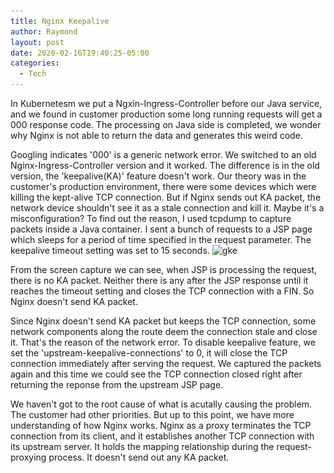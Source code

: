 ```yaml
---
title: Nginx Keepalive
author: Raymond
layout: post
date: 2020-02-16T19:40:25-05:00
categories:
  - Tech
---
```

In Kubernetesm we put a Ngxin-Ingress-Controller before our Java service, and we found in customer production some long running requests will get a 000 response code. The processing on Java side is completed, we wonder why Nginx is not able to return the data and generates this weird code. 

Googling indicates '000' is a generic network error. We switched to an old Nginx-Ingress-Controller version and it worked. The difference is in the old version, the 'keepalive(KA)' feature doesn't work. Our theory was in the customer's production environment, there were some devices which were killing the kept-alive TCP connection. But if Nginx sends out KA packet, the network device shouldn't see it as a stale connection and kill it. Maybe it's a misconfiguration? To find out the reason, I used tcpdump to capture packets inside a Java container. I sent a bunch of requests to a JSP page which sleeps for a period of time specified in the request parameter. The keepalive timeout setting was set to 15 seconds.
<img class="alignnone size-full wp-image-1653" src="/wp-content/uploads/2020/02/nginx-tcpdump.png" alt="gke" width="700" height="262" srcset="/wp-content/uploads/2020/02/nginx-tcpdump.png 700w, /wp-content/uploads/2020/02/nginx-tcpdump.png 300w" sizes="(max-width: 700px) 100vw, 700px" />

From the screen capture we can see, when JSP is processing the request, there is no KA packet. Neither there is any after the JSP response until it reaches the timeout setting and closes the TCP connection with a FIN. So Nginx doesn't send KA packet. 

Since Nginx doesn't send KA packet but keeps the TCP connection, some network components along the route deem the connection stale and close it. That's the reason of the network error. To disable keepalive feature, we set the 'upstream-keepalive-connections' to 0, it will close the TCP connection immediately after serving the request. We captured the packets again and this time we could see the TCP connection closed right after returning the reponse from the upstream JSP page.

We haven't got to the root cause of what is acutally causing the problem. The customer had other priorities. But up to this point, we have more understanding of how Nginx works. Nginx as a proxy terminates the TCP connection from its client, and it establishes another TCP connection with its upstream server. It holds the mapping relationship during the request-proxying process. It doesn't send out any KA packet.

